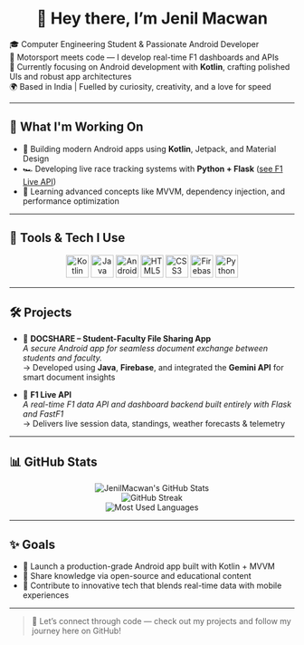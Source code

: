 <h1 align="center"> 👋 Hey there, I’m Jenil Macwan </h1>

🎓 Computer Engineering Student & Passionate Android Developer  
🏁 Motorsport meets code — I develop real-time F1 dashboards and APIs  
📱 Currently focusing on Android development with **Kotlin**, crafting polished UIs and robust app architectures  
🌍 Based in India | Fuelled by curiosity, creativity, and a love for speed

---

## 🚧 What I'm Working On

- 📱 Building modern Android apps using **Kotlin**, Jetpack, and Material Design  
- 🏎️ Developing live race tracking systems with **Python + Flask** ([see F1 Live API](https://github.com/JenilMacwan/f1-live-api))  
- 🎯 Learning advanced concepts like MVVM, dependency injection, and performance optimization

---

## 🧰 Tools & Tech I Use

<p align="center">
  <img src="https://cdn.jsdelivr.net/gh/devicons/devicon/icons/kotlin/kotlin-original.svg" width="40" height="40" alt="Kotlin"/>
  <img src="https://cdn.jsdelivr.net/gh/devicons/devicon/icons/java/java-original.svg" width="40" height="40" alt="Java"/>
  <img src="https://cdn.jsdelivr.net/gh/devicons/devicon/icons/android/android-original.svg" width="40" height="40" alt="Android"/>
  <img src="https://cdn.jsdelivr.net/gh/devicons/devicon/icons/html5/html5-original.svg" width="40" height="40" alt="HTML5"/>
  <img src="https://cdn.jsdelivr.net/gh/devicons/devicon/icons/css3/css3-original.svg" width="40" height="40" alt="CSS3"/>
  <img src="https://cdn.jsdelivr.net/gh/devicons/devicon/icons/firebase/firebase-plain.svg" width="40" height="40" alt="Firebase"/>
  <img src="https://cdn.jsdelivr.net/gh/devicons/devicon/icons/python/python-original.svg" width="40" height="40" alt="Python"/>
</p>

---

## 🛠️ Projects

- 📱 **DOCSHARE – Student-Faculty File Sharing App**  
  _A secure Android app for seamless document exchange between students and faculty._  
  → Developed using **Java**, **Firebase**, and integrated the **Gemini API** for smart document insights

- 🏁 **F1 Live API**  
  _A real-time F1 data API and dashboard backend built entirely with Flask and FastF1_  
  → Delivers live session data, standings, weather forecasts & telemetry

---

## 📊 GitHub Stats

<p align="center">
  <img src="https://github-readme-stats.vercel.app/api?username=JenilMacwan&show_icons=true&theme=tokyonight" alt="JenilMacwan's GitHub Stats"/>
  <br>
  <img src="https://github-readme-streak-stats.herokuapp.com/?user=JenilMacwan&theme=tokyonight" alt="GitHub Streak"/>
  <br>
  <img src="https://github-readme-stats.vercel.app/api/top-langs/?username=JenilMacwan&layout=compact&theme=tokyonight" alt="Most Used Languages"/>
</p>

---

## ✨ Goals

- 🚀 Launch a production-grade Android app built with Kotlin + MVVM  
- 📢 Share knowledge via open-source and educational content  
- 🧪 Contribute to innovative tech that blends real-time data with mobile experiences

---

> 🔗 Let’s connect through code — check out my projects and follow my journey here on GitHub!
